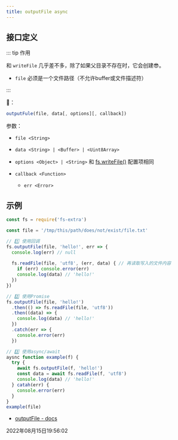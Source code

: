 ```yaml
---
title: outputFile async
---
```


## 接口定义



::: tip 作用

和 `writeFile` 几乎差不多，除了如果父目录不存在时，它会创建😎。

- `file` 必须是一个文件路径（不允许buffer或文件描述符）

:::



📔：
```js
outputFule(file, data[, options][, callback])
```

参数：

- `file <String>`
- `data <String> | <Buffer> | <Uint8Array>` 
- `options <Object> | <String>` 和 [fs.writeFile()](https://nodejs.org/api/fs.html#fs_fs_writefile_file_data_options_callback)  配置项相同
  
- `callback <Function>`
  - `err <Error>`



## 示例

```js {3,9,15,25,29}
const fs = require('fs-extra')

const file = '/tmp/this/path/does/not/exist/file.txt'

// 1️⃣ 使用回调
fs.outputFile(file, 'hello!', err => {
  console.log(err) // null
  
  fs.readFile(file, 'utf8', (err, data) { // 再读取写入的文件内容
    if (err) console.error(err)
    console.log(data) // 'hello!'
  })
})

// 2️⃣ 使用Promise
fs.outputFile(file, 'hello!')
  .then(() => fs.readFile(file, 'utf8'))
  .then((data) => {
    console.log(data) // 'hello!'
  })
  .catch(err => {
    console.error(err)
  })

// 3️⃣ 使用async/await
aysnc function example(f) {
  try {
    await fs.outputFile(f, 'hello!')
    const data = await fs.readFile(f, 'utf8')
    console.log(data) // 'hello!'
  } catah(err) {
    console.error(err)
  }
}
example(file)
```



- [outputFile - docs](https://github.com/jprichardson/node-fs-extra/blob/0220eac966/docs/outputFile.md)

2022年08月15日19:56:02
